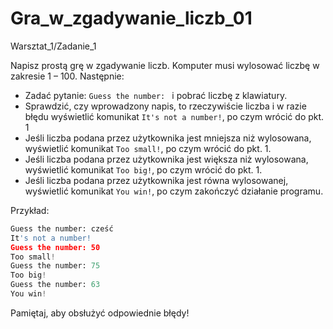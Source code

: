 # Gra_w_zgadywanie_liczb_01

Warsztat_1/Zadanie_1

Napisz prostą grę w zgadywanie liczb. Komputer musi wylosować liczbę w zakresie 1 – 100. Następnie:

* Zadać pytanie: `Guess the number: ` i pobrać liczbę z klawiatury.
* Sprawdzić, czy wprowadzony napis, to rzeczywiście liczba i w razie błędu wyświetlić komunikat `It's not a number!`, 
po czym wrócić do pkt. 1 
* Jeśli liczba podana przez użytkownika jest mniejsza niż wylosowana, wyświetlić komunikat `Too small!`, 
po czym wrócić do pkt. 1. 
* Jeśli liczba podana przez użytkownika jest większa niż wylosowana, wyświetlić komunikat `Too big!`, 
po czym wrócić do pkt. 1. 
* Jeśli liczba podana przez użytkownika jest równa wylosowanej, wyświetlić komunikat `You win!`, 
po czym zakończyć działanie programu.

Przykład:
```python
Guess the number: cześć
It's not a number!
Guess the number: 50
Too small!
Guess the number: 75
Too big!
Guess the number: 63
You win!
```
Pamiętaj, aby obsłużyć odpowiednie błędy!

